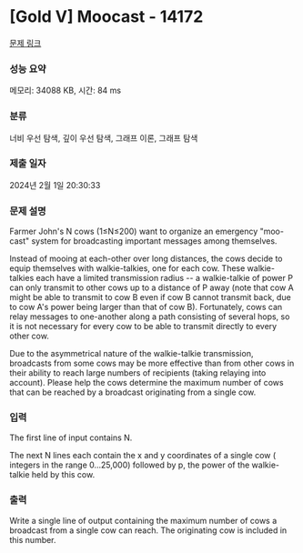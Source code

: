 # [Gold V] Moocast - 14172 

[문제 링크](https://www.acmicpc.net/problem/14172) 

### 성능 요약

메모리: 34088 KB, 시간: 84 ms

### 분류

너비 우선 탐색, 깊이 우선 탐색, 그래프 이론, 그래프 탐색

### 제출 일자

2024년 2월 1일 20:30:33

### 문제 설명

<p>Farmer John's N cows (1≤N≤200) want to organize an emergency "moo-cast" system for broadcasting important messages among themselves.</p>

<p>Instead of mooing at each-other over long distances, the cows decide to equip themselves with walkie-talkies, one for each cow. These walkie-talkies each have a limited transmission radius -- a walkie-talkie of power P can only transmit to other cows up to a distance of P away (note that cow A might be able to transmit to cow B even if cow B cannot transmit back, due to cow A's power being larger than that of cow B). Fortunately, cows can relay messages to one-another along a path consisting of several hops, so it is not necessary for every cow to be able to transmit directly to every other cow.</p>

<p>Due to the asymmetrical nature of the walkie-talkie transmission, broadcasts from some cows may be more effective than from other cows in their ability to reach large numbers of recipients (taking relaying into account). Please help the cows determine the maximum number of cows that can be reached by a broadcast originating from a single cow.</p>

### 입력 

 <p>The first line of input contains N.</p>

<p>The next N lines each contain the x and y coordinates of a single cow ( integers in the range 0…25,000) followed by p, the power of the walkie-talkie held by this cow.</p>

### 출력 

 <p>Write a single line of output containing the maximum number of cows a broadcast from a single cow can reach. The originating cow is included in this number.</p>

